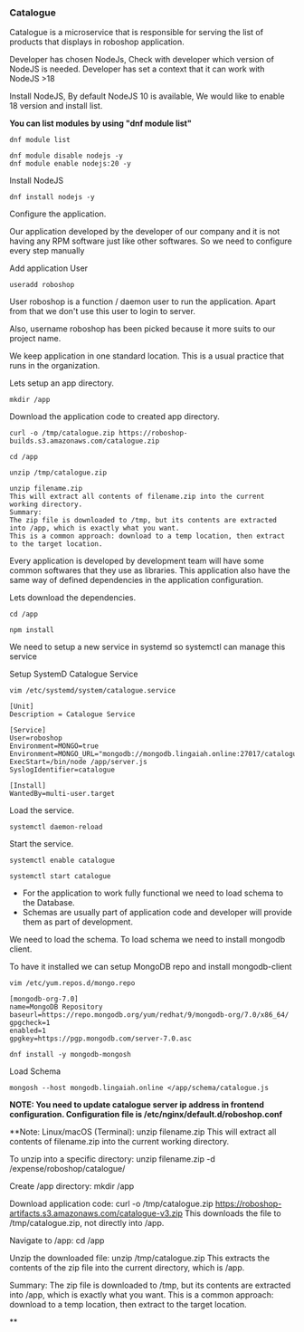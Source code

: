 ### Catalogue
Catalogue is a microservice that is responsible for serving the list of products that displays in roboshop application.

Developer has chosen NodeJs, Check with developer which version of NodeJS is needed. Developer has set a context that it can work with NodeJS >18

Install NodeJS, By default NodeJS 10 is available, We would like to enable 18 version and install list.


**You can list modules by using "dnf module list"**
```
dnf module list
```


```
dnf module disable nodejs -y
dnf module enable nodejs:20 -y
```

Install NodeJS

```
dnf install nodejs -y
```

Configure the application.

Our application developed by the developer of our company and it is not having any RPM software just like other softwares. So we need to configure every step manually

Add application User

```
useradd roboshop
```

User roboshop is a function / daemon user to run the application. Apart from that we don't use this user to login to server.

Also, username roboshop has been picked because it more suits to our project name.

We keep application in one standard location. This is a usual practice that runs in the organization.

Lets setup an app directory.

```
mkdir /app
```

Download the application code to created app directory.

```
curl -o /tmp/catalogue.zip https://roboshop-builds.s3.amazonaws.com/catalogue.zip
```
```
cd /app 
```
```
unzip /tmp/catalogue.zip
```

```
unzip filename.zip
This will extract all contents of filename.zip into the current working directory.
Summary:
The zip file is downloaded to /tmp, but its contents are extracted into /app, which is exactly what you want.
This is a common approach: download to a temp location, then extract to the target location.
```


Every application is developed by development team will have some common softwares that they use as libraries. This application also have the same way of defined dependencies in the application configuration.

Lets download the dependencies.

```
cd /app
```
```
npm install 
```

We need to setup a new service in systemd so systemctl can manage this service

Setup SystemD Catalogue Service

```
vim /etc/systemd/system/catalogue.service
```

```
[Unit]
Description = Catalogue Service

[Service]
User=roboshop
Environment=MONGO=true
Environment=MONGO_URL="mongodb://mongodb.lingaiah.online:27017/catalogue"
ExecStart=/bin/node /app/server.js
SyslogIdentifier=catalogue

[Install]
WantedBy=multi-user.target
```

Load the service.

```
systemctl daemon-reload
```

Start the service.

```
systemctl enable catalogue
```
```
systemctl start catalogue
```

* For the application to work fully functional we need to load schema to the Database.
* Schemas are usually part of application code and developer will provide them as part of development.


We need to load the schema. To load schema we need to install mongodb client.

To have it installed we can setup MongoDB repo and install mongodb-client

```
vim /etc/yum.repos.d/mongo.repo
```

```
[mongodb-org-7.0]
name=MongoDB Repository
baseurl=https://repo.mongodb.org/yum/redhat/9/mongodb-org/7.0/x86_64/
gpgcheck=1
enabled=1
gpgkey=https://pgp.mongodb.com/server-7.0.asc
```
```
dnf install -y mongodb-mongosh
```

Load Schema

```
mongosh --host mongodb.lingaiah.online </app/schema/catalogue.js
```

**NOTE: You need to update catalogue server ip address in frontend configuration. Configuration file is /etc/nginx/default.d/roboshop.conf**


**Note:
Linux/macOS (Terminal):
unzip filename.zip
This will extract all contents of filename.zip into the current working directory.

To unzip into a specific directory:
unzip filename.zip -d /expense/roboshop/catalogue/


Create /app directory:
mkdir /app

Download application code:
curl -o /tmp/catalogue.zip https://roboshop-artifacts.s3.amazonaws.com/catalogue-v3.zip
This downloads the file to /tmp/catalogue.zip, not directly into /app.

Navigate to /app:
cd /app

Unzip the downloaded file:
unzip /tmp/catalogue.zip
This extracts the contents of the zip file into the current directory, which is /app.

Summary:
The zip file is downloaded to /tmp, but its contents are extracted into /app, which is exactly what you want.
This is a common approach: download to a temp location, then extract to the target location.

**